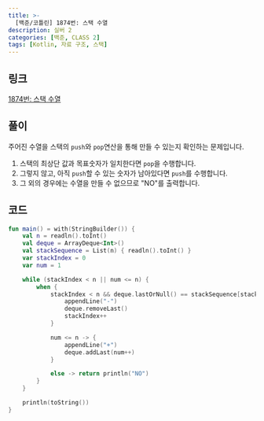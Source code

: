 ```yaml
---
title: >-
  [백준/코틀린] 1874번: 스택 수열
description: 실버 2
categories: [백준, CLASS 2]
tags: [Kotlin, 자료 구조, 스택]
---
```


## 링크
[1874번: 스택 수열](https://www.acmicpc.net/problem/1874)

## 풀이
주어진 수열을 스택의 `push`와 `pop`연산을 통해 만들 수 있는지 확인하는 문제입니다.

1. 스택의 최상단 값과 목표숫자가 일치한다면 `pop`을 수행합니다.
2. 그렇지 않고, 아직 `push`할 수 있는 숫자가 남아있다면 `push`를 수행합니다.
3. 그 외의 경우에는 수열을 만들 수 없으므로 "NO"를 출력합니다.

## 코드
```kotlin
fun main() = with(StringBuilder()) {
    val n = readln().toInt()
    val deque = ArrayDeque<Int>()
    val stackSequence = List(n) { readln().toInt() }
    var stackIndex = 0
    var num = 1

    while (stackIndex < n || num <= n) {
        when {
            stackIndex < n && deque.lastOrNull() == stackSequence[stackIndex] -> {
                appendLine("-")
                deque.removeLast()
                stackIndex++
            }

            num <= n -> {
                appendLine("+")
                deque.addLast(num++)
            }

            else -> return println("NO")
        }
    }

    println(toString())
}

```
